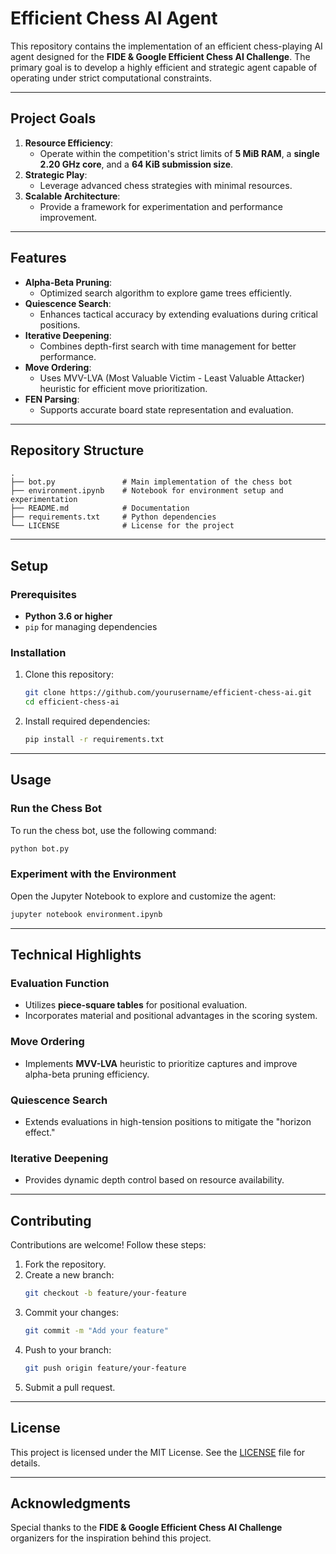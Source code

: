 
# Efficient Chess AI Agent

This repository contains the implementation of an efficient chess-playing AI agent designed for the **FIDE & Google Efficient Chess AI Challenge**. The primary goal is to develop a highly efficient and strategic agent capable of operating under strict computational constraints.

---

## Project Goals

1. **Resource Efficiency**:
   - Operate within the competition's strict limits of **5 MiB RAM**, a **single 2.20 GHz core**, and a **64 KiB submission size**.
2. **Strategic Play**:
   - Leverage advanced chess strategies with minimal resources.
3. **Scalable Architecture**:
   - Provide a framework for experimentation and performance improvement.

---

## Features

- **Alpha-Beta Pruning**:
  - Optimized search algorithm to explore game trees efficiently.
- **Quiescence Search**:
  - Enhances tactical accuracy by extending evaluations during critical positions.
- **Iterative Deepening**:
  - Combines depth-first search with time management for better performance.
- **Move Ordering**:
  - Uses MVV-LVA (Most Valuable Victim - Least Valuable Attacker) heuristic for efficient move prioritization.
- **FEN Parsing**:
  - Supports accurate board state representation and evaluation.

---

## Repository Structure

```plaintext
.
├── bot.py               # Main implementation of the chess bot
├── environment.ipynb    # Notebook for environment setup and experimentation
├── README.md            # Documentation
├── requirements.txt     # Python dependencies
└── LICENSE              # License for the project
```

---

## Setup

### Prerequisites

- **Python 3.6 or higher**
- `pip` for managing dependencies

### Installation

1. Clone this repository:
   ```bash
   git clone https://github.com/yourusername/efficient-chess-ai.git
   cd efficient-chess-ai
   ```

2. Install required dependencies:
   ```bash
   pip install -r requirements.txt
   ```

---

## Usage

### Run the Chess Bot

To run the chess bot, use the following command:
```bash
python bot.py
```

### Experiment with the Environment

Open the Jupyter Notebook to explore and customize the agent:
```bash
jupyter notebook environment.ipynb
```

---

## Technical Highlights

### Evaluation Function

- Utilizes **piece-square tables** for positional evaluation.
- Incorporates material and positional advantages in the scoring system.

### Move Ordering

- Implements **MVV-LVA** heuristic to prioritize captures and improve alpha-beta pruning efficiency.

### Quiescence Search

- Extends evaluations in high-tension positions to mitigate the "horizon effect."

### Iterative Deepening

- Provides dynamic depth control based on resource availability.

---

## Contributing

Contributions are welcome! Follow these steps:

1. Fork the repository.
2. Create a new branch:
   ```bash
   git checkout -b feature/your-feature
   ```
3. Commit your changes:
   ```bash
   git commit -m "Add your feature"
   ```
4. Push to your branch:
   ```bash
   git push origin feature/your-feature
   ```
5. Submit a pull request.

---

## License

This project is licensed under the MIT License. See the [LICENSE](LICENSE) file for details.

---

## Acknowledgments

Special thanks to the **FIDE & Google Efficient Chess AI Challenge** organizers for the inspiration behind this project.

